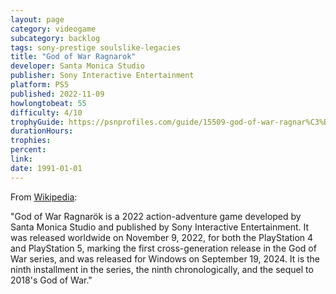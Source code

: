 ```yaml
---
layout: page
category: videogame
subcategory: backlog
tags: sony-prestige soulslike-legacies
title: "God of War Ragnarok"
developer: Santa Monica Studio
publisher: Sony Interactive Entertainment
platform: PS5
published: 2022-11-09
howlongtobeat: 55
difficulty: 4/10
trophyGuide: https://psnprofiles.com/guide/15509-god-of-war-ragnar%C3%B6k-trophy-guide
durationHours:
trophies:
percent:
link:
date: 1991-01-01
---
```


From [Wikipedia](https://en.wikipedia.org/wiki/God_of_War_Ragnar%C3%B6k):

"God of War Ragnarök is a 2022 action-adventure game developed by Santa Monica Studio and published by Sony Interactive Entertainment. It was released worldwide on November 9, 2022, for both the PlayStation 4 and PlayStation 5, marking the first cross-generation release in the God of War series, and was released for Windows on September 19, 2024. It is the ninth installment in the series, the ninth chronologically, and the sequel to 2018's God of War."
